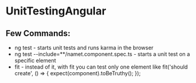 # UnitTestingAngular

## Few Commands:
- ng test - starts unit tests and runs karma in the browser
- ng test --include=**/namet.component.spec.ts - starts a unit test on a specific element
- fit - instead of it, with fit you can test only one element like fit('should create', () => {
    expect(component).toBeTruthy();
  });

